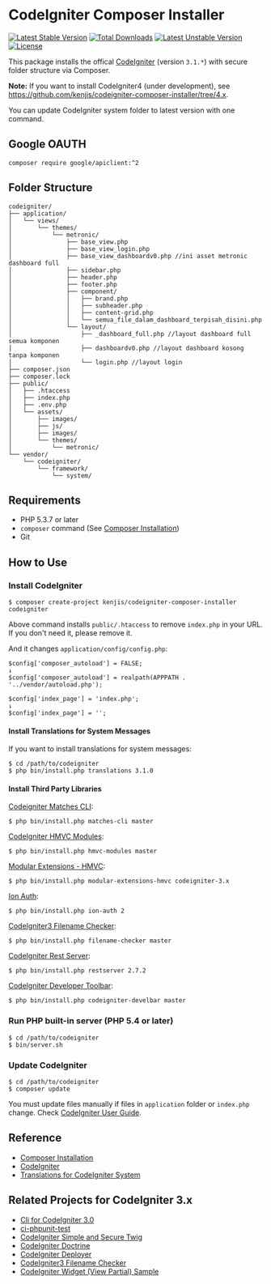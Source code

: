 # CodeIgniter Composer Installer

[![Latest Stable Version](https://poser.pugx.org/kenjis/codeigniter-composer-installer/v/stable)](https://packagist.org/packages/kenjis/codeigniter-composer-installer) [![Total Downloads](https://poser.pugx.org/kenjis/codeigniter-composer-installer/downloads)](https://packagist.org/packages/kenjis/codeigniter-composer-installer) [![Latest Unstable Version](https://poser.pugx.org/kenjis/codeigniter-composer-installer/v/unstable)](https://packagist.org/packages/kenjis/codeigniter-composer-installer) [![License](https://poser.pugx.org/kenjis/codeigniter-composer-installer/license)](https://packagist.org/packages/kenjis/codeigniter-composer-installer)

This package installs the offical [CodeIgniter](https://github.com/bcit-ci/CodeIgniter) (version `3.1.*`) with secure folder structure via Composer.

**Note:** If you want to install CodeIgniter4 (under development), see <https://github.com/kenjis/codeigniter-composer-installer/tree/4.x>.

You can update CodeIgniter system folder to latest version with one command.
## Google OAUTH 
```
composer require google/apiclient:^2
```
## Folder Structure

```
codeigniter/
├── application/
│	└── views/
│   	└── themes/
│       	└── metronic/
│  				├── base_view.php
│  				├── base_view_login.php
│  				├── base_view_dashboardv0.php //ini asset metronic dashboard full
│   			├── sidebar.php
│   			├── header.php
│   			├── footer.php
│   			├── component/
│				│	├── brand.php
│ 				│	├── subheader.php
│				│	├── content-grid.php
│				│	└── semua_file_dalam_dashboard_terpisah_disini.php
│				└── layout/
│   				├── _dashboard_full.php //layout dashboard full semua komponen
│   				├── dashboardv0.php //layout dashboard kosong tanpa komponen
│					└── login.php //layout login
├── composer.json
├── composer.lock
├── public/
│   ├── .htaccess
│   ├── index.php
│   ├── .env.php
│	└── assets/
│  		├── images/
│   	├── js/
│  		├── images/
│   	└── themes/
│       	└── metronic/
└── vendor/
    └── codeigniter/
        └── framework/
            └── system/
```

## Requirements

* PHP 5.3.7 or later
* `composer` command (See [Composer Installation](https://getcomposer.org/doc/00-intro.md#installation-linux-unix-osx))
* Git

## How to Use

### Install CodeIgniter

```
$ composer create-project kenjis/codeigniter-composer-installer codeigniter
```

Above command installs `public/.htaccess` to remove `index.php` in your URL. If you don't need it, please remove it.

And it changes `application/config/config.php`:

~~~
$config['composer_autoload'] = FALSE;
↓
$config['composer_autoload'] = realpath(APPPATH . '../vendor/autoload.php');
~~~

~~~
$config['index_page'] = 'index.php';
↓
$config['index_page'] = '';
~~~

#### Install Translations for System Messages

If you want to install translations for system messages:

```
$ cd /path/to/codeigniter
$ php bin/install.php translations 3.1.0
```

#### Install Third Party Libraries

[Codeigniter Matches CLI](https://github.com/avenirer/codeigniter-matches-cli):

```
$ php bin/install.php matches-cli master
```

[CodeIgniter HMVC Modules](https://github.com/jenssegers/codeigniter-hmvc-modules):

```
$ php bin/install.php hmvc-modules master
```

[Modular Extensions - HMVC](https://bitbucket.org/wiredesignz/codeigniter-modular-extensions-hmvc):

```
$ php bin/install.php modular-extensions-hmvc codeigniter-3.x
```

[Ion Auth](https://github.com/benedmunds/CodeIgniter-Ion-Auth):

```
$ php bin/install.php ion-auth 2
```

[CodeIgniter3 Filename Checker](https://github.com/kenjis/codeigniter3-filename-checker):

```
$ php bin/install.php filename-checker master
```

[CodeIgniter Rest Server](https://github.com/chriskacerguis/codeigniter-restserver):

```
$ php bin/install.php restserver 2.7.2
```
[CodeIgniter Developer Toolbar](https://github.com/JCSama/CodeIgniter-develbar):

```
$ php bin/install.php codeigniter-develbar master
```

### Run PHP built-in server (PHP 5.4 or later)

```
$ cd /path/to/codeigniter
$ bin/server.sh
```

### Update CodeIgniter

```
$ cd /path/to/codeigniter
$ composer update
```

You must update files manually if files in `application` folder or `index.php` change. Check [CodeIgniter User Guide](http://www.codeigniter.com/user_guide/installation/upgrading.html).

## Reference

* [Composer Installation](https://getcomposer.org/doc/00-intro.md#installation-linux-unix-osx)
* [CodeIgniter](https://github.com/bcit-ci/CodeIgniter)
* [Translations for CodeIgniter System](https://github.com/bcit-ci/codeigniter3-translations)

## Related Projects for CodeIgniter 3.x

* [Cli for CodeIgniter 3.0](https://github.com/kenjis/codeigniter-cli)
* [ci-phpunit-test](https://github.com/kenjis/ci-phpunit-test)
* [CodeIgniter Simple and Secure Twig](https://github.com/kenjis/codeigniter-ss-twig)
* [CodeIgniter Doctrine](https://github.com/kenjis/codeigniter-doctrine)
* [CodeIgniter Deployer](https://github.com/kenjis/codeigniter-deployer)
* [CodeIgniter3 Filename Checker](https://github.com/kenjis/codeigniter3-filename-checker)
* [CodeIgniter Widget (View Partial) Sample](https://github.com/kenjis/codeigniter-widgets)
